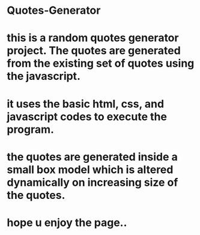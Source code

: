 # Quotes-Generator
# this is a random quotes generator project. The quotes are generated from the existing set of quotes using the javascript.
# it uses the basic html, css, and javascript codes to execute the program.
# the quotes are generated inside a small box model which is altered dynamically on increasing size of the quotes.


# hope u enjoy the page..
